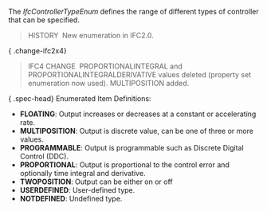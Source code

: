 ﻿The _IfcControllerTypeEnum_ defines the range of different types of controller that can be specified.

> HISTORY&nbsp; New enumeration in IFC2.0.

{ .change-ifc2x4}
> IFC4 CHANGE&nbsp; PROPORTIONALINTEGRAL and PROPORTIONALINTEGRALDERIVATIVE values deleted (property set enumeration now used). MULTIPOSITION added.

{ .spec-head}
Enumerated Item Definitions:

* **FLOATING**: Output increases or decreases at a constant or accelerating rate.
* **MULTIPOSITION**: Output is discrete value, can be one of three or more values.
* **PROGRAMMABLE**: Output is programmable such as Discrete Digital Control (DDC).
* **PROPORTIONAL**: Output is proportional to the control error and optionally time integral and derivative.
* **TWOPOSITION**: Output can be either on or off
* **USERDEFINED**: User-defined type.
* **NOTDEFINED**: Undefined type.